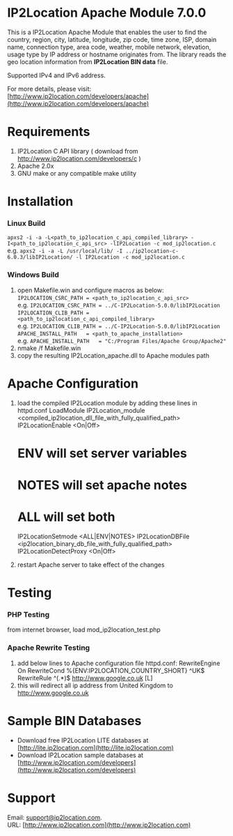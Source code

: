 # IP2Location Apache Module 7.0.0

This is a IP2Location Apache Module that enables the user to find the country, region, city, latitude, longitude, 
zip code, time zone, ISP, domain name, connection type, area code, weather, mobile network, elevation, 
usage type by IP address or hostname originates from. The library reads the geo location information
from **IP2Location BIN data** file.

Supported IPv4 and IPv6 address.

For more details, please visit:
[http://www.ip2location.com/developers/apache](http://www.ip2location.com/developers/apache)

# Requirements
1. IP2Location C API library ( download from http://www.ip2location.com/developers/c )
2. Apache 2.0x
3. GNU make or any compatible make utility

# Installation
### Linux Build
`apxs2 -i -a -L<path_to_ip2location_c_api_compiled_library> -I<path_to_ip2location_c_api_src> -lIP2Location -c mod_ip2location.c`  
	e.g. `apxs2 -i -a -L /usr/local/lib/ -I ../ip2location-c-6.0.3/libIP2Location/ -l IP2Location -c mod_ip2location.c`

### Windows Build
1. open Makefile.win and configure macros as below:
`IP2LOCATION_CSRC_PATH = <path_to_ip2location_c_api_src>`  
e.g. `IP2LOCATION_CSRC_PATH = ../C-IP2Location-5.0.0/libIP2Location`  
`IP2LOCATION_CLIB_PATH = <path_to_ip2location_c_api_compiled_library>`  
e.g. `IP2LOCATION_CLIB_PATH = ../C-IP2Location-5.0.0/libIP2Location`  
`APACHE_INSTALL_PATH   = <path_to_apache_installation>`  
e.g. `APACHE_INSTALL_PATH   = "C:/Program Files/Apache Group/Apache2"`  
2. nmake /f Makefile.win
3. copy the resulting IP2Location_apache.dll to Apache modules path

# Apache Configuration
1. load the compiled IP2Location module by adding these lines in httpd.conf
    LoadModule IP2Location_module <compiled_ip2location_dll_file_with_fully_qualified_path>
    <IfModule mod_ip2location.c>
    IP2LocationEnable <On|Off>
    # ENV will set server variables
    # NOTES will set apache notes
    # ALL will set both
    IP2LocationSetmode <ALL|ENV|NOTES> 
    IP2LocationDBFile <ip2location_binary_db_file_with_fully_qualified_path>
    IP2LocationDetectProxy <On|Off>
    </IfModule>

2. restart Apache server to take effect of the changes

# Testing
### PHP Testing
from internet browser, load mod_ip2location_test.php

### Apache Rewrite Testing
1. add below lines to Apache configuration file httpd.conf:
    RewriteEngine On
    RewriteCond %{ENV:IP2LOCATION_COUNTRY_SHORT} ^UK$
    RewriteRule ^(.*)$ http://www.google.co.uk [L]
2. this will redirect all ip address from United Kingdom to http://www.google.co.uk


# Sample BIN Databases
* Download free IP2Location LITE databases at [http://lite.ip2location.com](http://lite.ip2location.com)  
* Download IP2Location sample databases at [http://www.ip2location.com/developers](http://www.ip2location.com/developers)

# Support
Email: support@ip2location.com.  
URL: [http://www.ip2location.com](http://www.ip2location.com)
